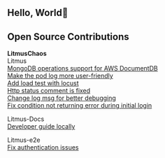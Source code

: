 ## Hello, World👋

## Open Source Contributions

**LitmusChaos**  
Litmus  
[MongoDB operations support for AWS DocumentDB](https://github.com/litmuschaos/litmus/pull/4886)  
[Make the pod log more user-friendly](https://github.com/litmuschaos/litmus/pull/4926)    
[Add load test with locust](https://github.com/litmuschaos/litmus/pull/4955)  
[Http status comment is fixed](https://github.com/litmuschaos/litmus/pull/4866)    
[Change log msg for better debugging](https://github.com/litmuschaos/litmus/pull/4905)  
[Fix condition not returning error during initial login](https://github.com/litmuschaos/litmus/pull/4927)  
 
Litmus-Docs  
[Developer guide locally](https://github.com/litmuschaos/litmus-docs/pull/282)

Litmus-e2e  
[Fix authentication issues](https://github.com/litmuschaos/litmus-e2e/pull/411)
